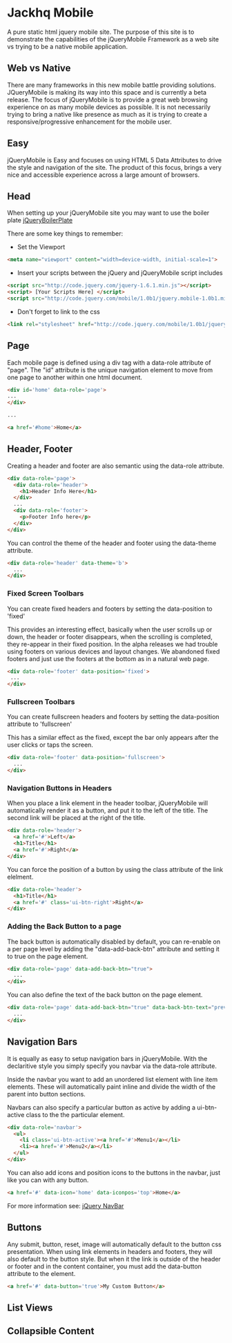 # Jackhq Mobile

A pure static html jquery mobile site.  The purpose of this site is to
demonstrate the capabilities of the jQueryMobile Framework as a web site
vs trying to be a native mobile application.

## Web vs Native

There are many frameworks in this new mobile battle providing solutions.
JQueryMobile is making its way into this space and is currently a beta 
release.  The focus of jQueryMobile is to provide a great web browsing
experience on as many mobile devices as possible.  It is not necessarily 
trying to bring a native like presence as much as it is trying to create
a responsive/progressive enhancement for the mobile user.

## Easy

jQueryMobile is Easy and focuses on using HTML 5 Data Attributes to
drive the style and navigation of the site.  The product of this focus, 
brings a very nice and accessible experience across a large amount of 
browsers.

## Head

When setting up your jQueryMobile site you may want to use the boiler
plate [jQueryBoilerPlate](http://jquerymobile.com/demos/1.0b1/#/demos/1.0b1/docs/pages/page-template.html)

There are some key things to remember:

* Set the Viewport

``` html
<meta name="viewport" content="width=device-width, initial-scale=1">
```

* Insert your scripts between the jQuery and jQueryMobile script
  includes

``` html
<script src="http://code.jquery.com/jquery-1.6.1.min.js"></script>
<script> [Your Scripts Here] </script>
<script src="http://code.jquery.com/mobile/1.0b1/jquery.mobile-1.0b1.min.js"></script>
```

* Don't forget to link to the css

``` html
<link rel="stylesheet" href="http://code.jquery.com/mobile/1.0b1/jquery.mobile-1.0b1.min.css" />
```

## Page

Each mobile page is defined using a div tag with a data-role attribute
of "page".  The "id" attribute is the unique navigation element to move
from one page to another within one html document.  

``` html
<div id='home' data-role='page'>
...
</div>

...

<a href='#home'>Home</a>
```

## Header, Footer

Creating a header and footer are also semantic using the data-role
attribute.

``` html
<div data-role='page'>
  <div data-role='header'>
    <h1>Header Info Here</h1>
  </div>
  ...
  <div data-role='footer'>
    <p>Footer Info here</p>
  </div>
</div>
```

You can control the theme of the header and footer using the data-theme
attribute.

``` html
<div data-role='header' data-theme='b'>
  ...
</div>
```

### Fixed Screen Toolbars

You can create fixed headers and footers by setting the
data-position to 'fixed'

This provides an interesting effect, basically when the user scrolls
up or down, the header or footer disappears, when the scrolling is 
completed, they re-appear in their fixed position.  In the alpha
releases we had trouble using footers on various devices and layout
changes.  We abandoned fixed footers and just use the footers at the
bottom as in a natural web page.  

``` html
<div data-role='footer' data-position='fixed'>
 ...
</div>
```

### Fullscreen Toolbars

You can create fullscreen headers and footers by setting
the data-position attribute to 'fullscreen'

This has a similar effect as the fixed, except the bar only appears
after the user clicks or taps the screen.

``` html
<div data-role='footer' data-position='fullscreen'>
  ...
</div>
```

### Navigation Buttons in Headers 

When you place a link element in the header toolbar, jQueryMobile
will automatically render it as a button, and put it to the left of the
title.  The second link will be placed at the right of the title.

``` html
<div data-role='header'>
  <a href='#'>Left</a>
  <h1>Title</h1>
  <a href='#'>Right</a>
</div>
```

You can force the position of a button by using the class attribute of
the link elelment.

``` html
<div data-role='header'>
  <h1>Title</h1>
  <a href='#' class='ui-btn-right'>Right</a>
</div>
```

### Adding the Back Button to a page

The back button is automatically disabled by default, you can re-enable
on a per page level by adding the "data-add-back-btn" attribute and
setting it to true on the page element.

``` html
<div data-role='page' data-add-back-btn="true">
  ...
</div>
```

You can also define the text of the back button on the page element.

``` html
<div data-role='page' data-add-back-btn="true" data-back-btn-text="previous">
  ...
</div>
```
## Navigation Bars

It is equally as easy to setup navigation bars in jQueryMobile.  With
the declaritive style you simply specify you navbar via the data-role
attribute.

Inside the navbar you want to add an unordered list element with line
item elements.  These will automatically paint inline and divide the
width of the parent into button sections.

Navbars can also specify a particular button as active by adding a
ui-btn-active class to the the particular element.

``` html
<div data-role='navbar'>
  <ul>
    <li class='ui-btn-active'><a href='#'>Menu1</a></li>
    <li><a href='#'>Menu2</a></li>  
  </ul>
</div>

```

You can also add icons and position icons to the buttons in the 
navbar, just like you can with any button.

``` html
<a href='#' data-icon='home' data-iconpos='top'>Home</a>
```

For more information see: [jQuery NavBar](http://jquerymobile.com/demos/1.0b1/#/demos/1.0b1/docs/toolbars/docs-navbar.html)

## Buttons

Any submit, button, reset, image will automatically default to the
button css presentation.  When using link elements in headers and
footers, they will also default to the button style.  But when it the
link is outside of the header or footer and in the content container,
you must add the data-button attribute to the element.

``` html
<a href='#' data-button='true'>My Custom Button</a>
```


## List Views

## Collapsible Content


